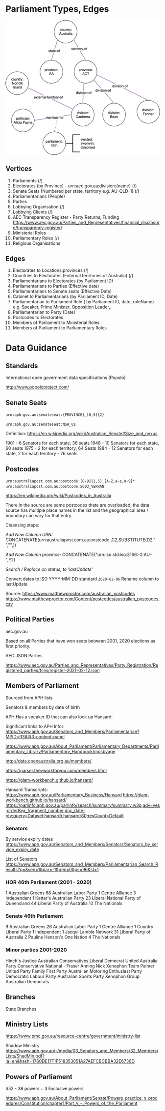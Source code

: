# Parliament Types, Edges

	
![parliament-datatypes](../../../../docs/graph-parliaments.png)

## Vertices

1. Parliaments (/)
2. Electorates (by Province) - urn:aec.gov.au:division:{name} (/)
3. Senate Seats (Numbered per state, territory e.g. AU-QLD-1) (/)
4. Parliamentarians (People)
5. Parties
6. Lobbying Organisation (/)
7. Lobbying Clients (/)
8. AEC Transparency Register - Party Returns, Funding https://www.aec.gov.au/Parties_and_Representatives/financial_disclosure/transparency-register/
9. Ministerial Roles
10. Parliamentary Roles (/)
11. Religious Organisations


## Edges

1. Electorates to Locations.provinces (/)
2. Countries to Electorates (External territories of Australia)  (/)
3. Parliamentarians to Electorates (by Parliament ID)
4. Parliamentarians to Parties (Effective date)
5. Parliamentarians to Senate seats (Effective Date)
6. Cabinet to Parliamentarians (by Parliament ID, Date)
7. Parliamentarian to Parliament Role ( by Parliament ID, date, roleName) e.g. Speaker, Prime Minister, Opposition Leader,..
8. Parliamentarian to Party (Date)
9. Postcodes to Electorates
10. Members of Parliament to Ministerial Roles
11. Members of Parliament to Parliamentary Roles


# Data Guidance

## Standards

International open government data specifications (Popolo)

http://www.popoloproject.com/



## Senate Seats

`urn:aph.gov.au:senateseat:{PROVINCE}_[0,9]{2}`

`urn:aph.gov.au:senateseat:NSW_01`

Definition:
https://en.wikipedia.org/wiki/Australian_Senate#Size_and_nexus

1901 - 6 Senators for each state, 36 seats
1948 - 10 Senators for each state, 60 seats
1975 - 2 for each territory, 64 Seats
1984 - 12 Senators for each state, 2 for each territory - 76 seats

## Postcodes

`urn:australiapost.com.au:postcode:[0-9](1,5)_[A-Z,a-z,0-9]*`
`urn:australiapost.com.au:postcode:5603_VERRAN`

https://en.wikipedia.org/wiki/Postcodes_in_Australia

There in the source are some postcodes thate are overloaded, the data source has multiple place names in the
list and the geographical area / boundary can vary for that entry.

Cleansing steps:

*Add New Column URN:*
CONCATENATE(urn:australiapost.com.au:postcode:,C2,SUBSTITUTE(D2," ","",))

*Add New Column province:*
CONCATENATE("urn:iso:std:iso:3166:-2:AU-",F2)

*Search / Replace on status, to 'lastUpdate'*

Convert dates to ISO YYYY-MM-DD standard `2020-02-06`
Rename column to lastUpdate


Source:
https://www.matthewproctor.com/australian_postcodes
https://www.matthewproctor.com/Content/postcodes/australian_postcodes.csv

## Political Parties

aec.gov.au

Based on all Parties that have won seats between 2001, 2020 elections as first priority.

AEC JSON Parties

https://www.aec.gov.au/Parties_and_Representatives/Party_Registration/Registered_parties/files/register-2021-02-12.json

## Members of Parliament

Sourced from APH lists

Senators & members by date of birth

APH Has a speaker ID that can also look up Hansard:

Significant links to APH Infor:
https://www.aph.gov.au/Senators_and_Members/Parliamentarian?MPID=R36#t3-content-panel


https://www.aph.gov.au/About_Parliament/Parliamentary_Departments/Parliamentary_Library/Parliamentary_Handbook/mpsbyage

http://data.openaustralia.org.au/members/

https://parser.theyworkforyou.com/members.html

https://glam-workbench.github.io/hansard/

Hansard Transcripts:
https://www.aph.gov.au/Parliamentary_Business/Hansard
https://glam-workbench.github.io/hansard/
https://parlinfo.aph.gov.au/parlInfo/search/summary/summary.w3p;adv=yes;orderBy=_fragment_number,doc_date-rev;query=Dataset:hansardr,hansardr80;resCount=Default



### Senators
 
 By service expiry dates
 https://www.aph.gov.au/Senators_and_Members/Senators/Senators_by_service_expiry_date
 
 List of Senators
 https://www.aph.gov.au/Senators_and_Members/Parliamentarian_Search_Results?q=&sen=1&par=-1&gen=0&ps=96&st=1
 

### HOR 46th Parliament (2001 - 2020)

1 Australian Greens
68 Australian Labor Party
1 Centre Alliance
3 Independent
1 Katter's Australian Party
23 Liberal National Party of Queensland
44 Liberal Party of Australia
10 The Nationals

### Senate 46th Parliament

9 Australian Greens
26 Australian Labor Party
1 Centre Alliance
1 Country Liberal Party
1 Independent
1 Jacqui Lambie Network
31 Liberal Party of Australia
2 Pauline Hanson's One Nation
4 The Nationals

### Minor parties 2001-2020

Hinch's Justice
Australian Conservatives
Liberal Democrat
United Australia Party
Conservative National - Fraser Anning
Nick Xenophon Team
Palmer United Party
Family First Party
Australian Motoring Enthusiast Party
Democratic Labour Party
Australian Sports Party
Xenophon Group
Australian Democrats


## Branches
State Branches

## Ministry Lists

https://www.pmc.gov.au/resource-centre/government/ministry-list

Shadow Ministry
https://www.aph.gov.au/-/media/03_Senators_and_Members/32_Members/Lists/ShadMin.pdf?la=en&hash=1760DE17F1F518353051A27AEFCBCBBA32E6736D


## Powers of Parliament
S52 - 39 powers + 3 Exclusive powers


https://www.aph.gov.au/About_Parliament/Senate/Powers_practice_n_procedures/Constitution/chapter1/Part_V_-_Powers_of_the_Parliament

